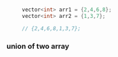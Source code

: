 ```cpp

     vector<int> arr1 = {2,4,6,8};
     vector<int> arr2 = {1,3,7};

     // {2,4,6,8,1,3,7};
```

### union of two array
